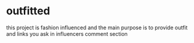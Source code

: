 # outfitted
this project is fashion influenced and the main purpose is to provide outfit and links you ask in influencers comment section
